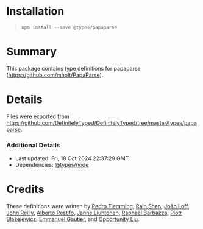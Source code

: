 # Installation
> `npm install --save @types/papaparse`

# Summary
This package contains type definitions for papaparse (https://github.com/mholt/PapaParse).

# Details
Files were exported from https://github.com/DefinitelyTyped/DefinitelyTyped/tree/master/types/papaparse.

### Additional Details
 * Last updated: Fri, 18 Oct 2024 22:37:29 GMT
 * Dependencies: [@types/node](https://npmjs.com/package/@types/node)

# Credits
These definitions were written by [Pedro Flemming](https://github.com/torpedro), [Rain Shen](https://github.com/rainshen49), [João Loff](https://github.com/jfloff), [John Reilly](https://github.com/johnnyreilly), [Alberto Restifo](https://github.com/albertorestifo), [Janne Liuhtonen](https://github.com/jliuhtonen), [Raphaël Barbazza](https://github.com/rbarbazz), [Piotr Błażejewicz](https://github.com/peterblazejewicz), [Emmanuel Gautier](https://github.com/emmanuelgautier), and [Opportunity Liu](https://github.com/OpportunityLiu).
